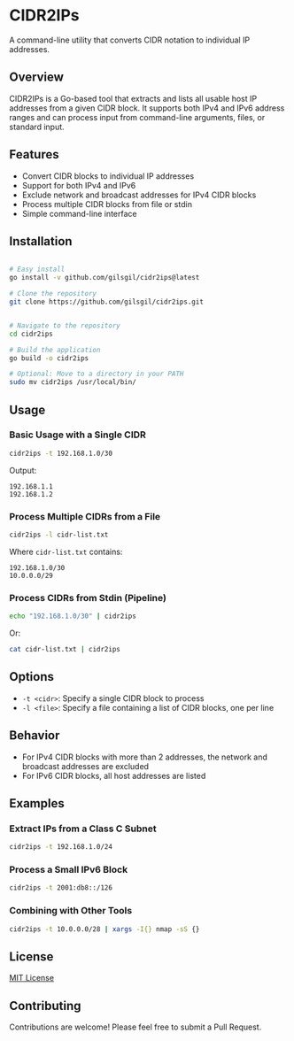 # CIDR2IPs

A command-line utility that converts CIDR notation to individual IP addresses.

## Overview

CIDR2IPs is a Go-based tool that extracts and lists all usable host IP addresses from a given CIDR block. It supports both IPv4 and IPv6 address ranges and can process input from command-line arguments, files, or standard input.

## Features

- Convert CIDR blocks to individual IP addresses
- Support for both IPv4 and IPv6
- Exclude network and broadcast addresses for IPv4 CIDR blocks
- Process multiple CIDR blocks from file or stdin
- Simple command-line interface

## Installation

```bash

# Easy install
go install -v github.com/gilsgil/cidr2ips@latest

# Clone the repository
git clone https://github.com/gilsgil/cidr2ips.git


# Navigate to the repository
cd cidr2ips

# Build the application
go build -o cidr2ips

# Optional: Move to a directory in your PATH
sudo mv cidr2ips /usr/local/bin/
```

## Usage

### Basic Usage with a Single CIDR

```bash
cidr2ips -t 192.168.1.0/30
```

Output:
```
192.168.1.1
192.168.1.2
```

### Process Multiple CIDRs from a File

```bash
cidr2ips -l cidr-list.txt
```

Where `cidr-list.txt` contains:
```
192.168.1.0/30
10.0.0.0/29
```

### Process CIDRs from Stdin (Pipeline)

```bash
echo "192.168.1.0/30" | cidr2ips
```

Or:

```bash
cat cidr-list.txt | cidr2ips
```

## Options

- `-t <cidr>`: Specify a single CIDR block to process
- `-l <file>`: Specify a file containing a list of CIDR blocks, one per line

## Behavior

- For IPv4 CIDR blocks with more than 2 addresses, the network and broadcast addresses are excluded
- For IPv6 CIDR blocks, all host addresses are listed

## Examples

### Extract IPs from a Class C Subnet

```bash
cidr2ips -t 192.168.1.0/24
```

### Process a Small IPv6 Block

```bash
cidr2ips -t 2001:db8::/126
```

### Combining with Other Tools

```bash
cidr2ips -t 10.0.0.0/28 | xargs -I{} nmap -sS {}
```

## License

[MIT License](LICENSE)

## Contributing

Contributions are welcome! Please feel free to submit a Pull Request.
